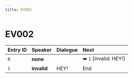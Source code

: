 ```yaml
---
title: EV002
---
```


# EV002


| Entry ID | Speaker | Dialogue | Next |
| :------- | :------ | :------- | :------------ |
| `0` | **none** |  | ➡️ `1` \[invalid: HEY\!\] |
| `1` | **invalid** | HEY\! | End |
